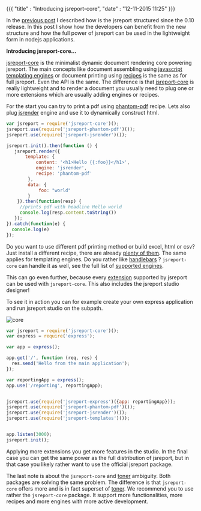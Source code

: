 {{{
    "title"    : "Introducing jsreport-core",
    "date"     : "12-11-2015 11:25"
}}}

In the [previous post](/blog/every-extension-has-its-own-repository) I described how is the jsreport structured since the 0.10 release. In this post I show how the developers can benefit from the new structure and how the full power of jsreport can be used in the lightweight form in nodejs applications.

**Introducing jsreport-core...**

[jsreport-core](https://github.com/jsreport/jsreport-core) is the minimalist dynamic document rendering core powering jsreport. The main concepts like document assembling using [javascript templating engines](/learn/templating-engines) or document printing using [recipes](/learn/recipes) is the same as for full jsreport. Even the API is the same. The difference is that [jsreport-core](https://github.com/jsreport/jsreport-core) is really lightweight and to render a document you usually need to plug one or more extensions which are usually adding engines or recipes.

For the start you can try to print a pdf using [phantom-pdf](https://github.com/jsreport/jsreport-phantom-pdf) recipe. Lets also plug [jsrender](https://github.com/jsreport/jsreport-jsrender) engine and use it to dynamically construct html.
```js
var jsreport = require('jsreport-core')();
jsreport.use(require('jsreport-phantom-pdf')());
jsreport.use(require('jsreport-jsrender')());

jsreport.init().then(function () {     
   jsreport.render({ 
       template: { 
           content: '<h1>Hello {{:foo}}</h1>', 
           engine: 'jsrender', 
           recipe: 'phantom-pdf'
        }, 
        data: { 
            foo: "world"
        }
    }).then(function(resp) {
     //prints pdf with headline Hello world
     console.log(resp.content.toString())
   });
}).catch(function(e) {
  console.log(e)
});
```

Do you want to use different pdf printing method or build excel, html or csv? Just install a different recipe, there are already [plenty of them](https://github.com/jsreport/jsreport-core#recipes). The same applies for templating engines. Do you rather like [handlebars](https://github.com/jsreport/jsreport-handlebars) ?  `jsreport-core` can handle it as well, see the full list of [supported engines](https://github.com/jsreport/jsreport-core#engines).

This can go even further, because every [extension](/learn/extensions) supported by jsreport can be used with `jsreport-core`. This also includes the jsreport studio designer!

To see it in action you can for example create your own express application and run jsreport studio on the subpath.

![core](http://jsreport.net/blog/core.gif)

```js
var jsreport = require('jsreport-core')();
var express = require('express');

var app = express();

app.get('/', function (req, res) {
  res.send('Hello from the main application');
});

var reportingApp = express();
app.use('/reporting', reportingApp);


jsreport.use(require('jsreport-express')({app: reportingApp}));
jsreport.use(require('jsreport-phantom-pdf')());
jsreport.use(require('jsreport-jsrender')());
jsreport.use(require('jsreport-templates')());


app.listen(3000);
jsreport.init();
```

Applying more extensions you get more features in the studio. In the final case you can get the same power as the full distribution of jsreport, but in that case you likely rather want to use the official jsreport package.

The last note is about the `jsreport-core`  and [toner](https://github.com/jsreport/toner) ambiguity.  Both packages are solving the same problem. The difference is that `jsreport-core` offers more and is in fact superset of [toner](https://github.com/jsreport/toner).  We recommend you to use rather the `jsreport-core` package. It support more functionalities, more recipes and more engines with more active development. 